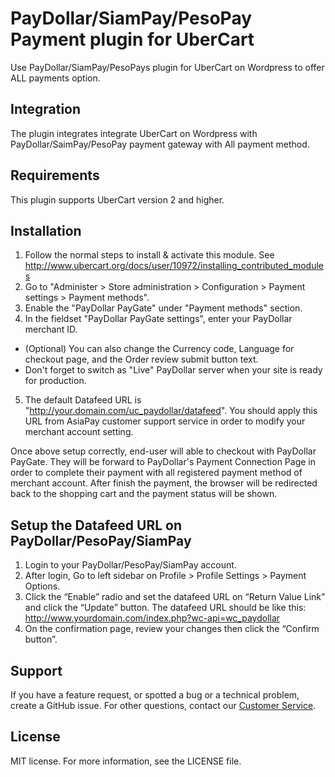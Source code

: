 # PayDollar/SiamPay/PesoPay Payment plugin for UberCart
Use PayDollar/SiamPay/PesoPays plugin for UberCart on Wordpress to offer ALL payments option.

## Integration
The plugin integrates integrate UberCart on Wordpress with PayDollar/SaimPay/PesoPay payment gateway with All payment method.

## Requirements
This plugin supports UberCart version 2 and higher.

## Installation
1. Follow the normal steps to install & activate this module.
   See http://www.ubercart.org/docs/user/10972/installing_contributed_modules
2. Go to "Administer > Store administration > Configuration > Payment settings > Payment methods".
3. Enable the "PayDollar PayGate" under "Payment methods" section.
4. In the fieldset "PayDollar PayGate settings", enter your PayDollar merchant ID.
* (Optional) You can also change the Currency code, Language for checkout page, and the Order review submit button text.
* Don't forget to switch as "Live" PayDollar server when your site is ready for production.
5. The default Datafeed URL is "http://your.domain.com/uc_paydollar/datafeed". You should apply this URL from AsiaPay customer support service in order to modify your merchant account setting.

Once above setup correctly, end-user will able to checkout with PayDollar PayGate. They will be forward to PayDollar's Payment Connection Page in order to complete their payment with all registered payment method of merchant account. After finish the payment, the browser will be redirected back to the shopping cart and the payment status will be shown.

## Setup the Datafeed URL on PayDollar/PesoPay/SiamPay
 1. Login to your PayDollar/PesoPay/SiamPay account.
 2. After login, Go to left sidebar on Profile > Profile Settings > Payment Options.
 3. Click the “Enable” radio and set the datafeed URL on “Return Value Link” and click the “Update” button. The datafeed URL should be like this: http://www.yourdomain.com/index.php?wc-api=wc_paydollar
 4. On the confirmation page, review your changes then click the “Confirm button”.

## Support
If you have a feature request, or spotted a bug or a technical problem, create a GitHub issue. For other questions, contact our [Customer Service](https://www.paydollar.com/en/contactus.html).

## License
MIT license. For more information, see the LICENSE file.
